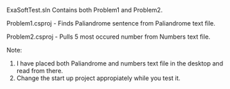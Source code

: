 ExaSoftTest.sln Contains both Problem1 and Problem2.

Problem1.csproj - Finds Paliandrome sentence from Paliandrome text file.

Problem2.csproj - Pulls 5 most occured number from Numbers text file.

Note: 
  1. I have placed both Paliandrome and numbers text file in the desktop and read from there.
  2. Change the start up project appropiately while you test it.
